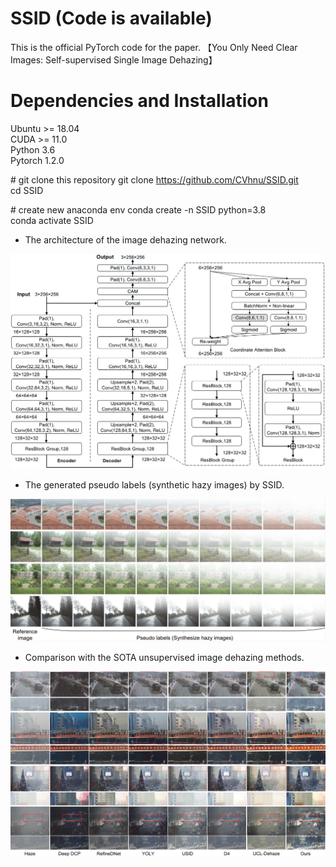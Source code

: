 # SSID (Code is available)
This is the official PyTorch code for the paper.  【You Only Need Clear Images: Self-supervised Single Image Dehazing】

# Dependencies and Installation
Ubuntu >= 18.04  
CUDA >= 11.0  
Python 3.6  
Pytorch 1.2.0  

\# git clone this repository
git clone https://github.com/CVhnu/SSID.git  
cd SSID

\# create new anaconda env
conda create -n SSID python=3.8  
conda activate SSID  



* The architecture of the image dehazing network.
<img src=https://github.com/CVhnu/SSID/blob/main/images/image_dehazing_network_paras.png >

* The generated pseudo labels (synthetic hazy images) by SSID.
 <img src=https://github.com/CVhnu/SSID/blob/main/images/pseudo%20labels.png >

* Comparison with the SOTA unsupervised image dehazing methods.
 <img src=https://github.com/CVhnu/SSID/blob/main/images/dehazed%20results.png >
